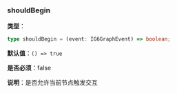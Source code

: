 ### shouldBegin

**类型**：

```ts
type shouldBegin = (event: IG6GraphEvent) => boolean;
```

**默认值**：`() => true`

**是否必须**：false

**说明**：是否允许当前节点触发交互